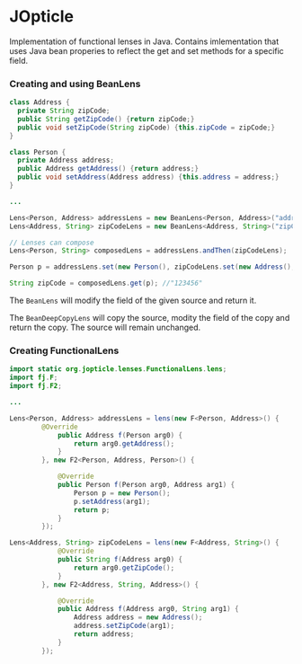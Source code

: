 # JOpticle

Implementation of functional lenses in Java.
Contains imlementation that uses Java bean properies to reflect the get and set methods for a specific field.

### Creating and using BeanLens
```Java
class Address {
  private String zipCode;
  public String getZipCode() {return zipCode;}
  public void setZipCode(String zipCode) {this.zipCode = zipCode;}
}

class Person {
  private Address address;
  public Address getAddress() {return address;}
  public void setAddress(Address address) {this.address = address;}
}

...

Lens<Person, Address> addressLens = new BeanLens<Person, Address>("address", Person.class);
Lens<Address, String> zipCodeLens = new BeanLens<Address, String>("zipCode", Address.class);

// Lenses can compose
Lens<Person, String> composedLens = addressLens.andThen(zipCodeLens);

Person p = addressLens.set(new Person(), zipCodeLens.set(new Address(), "123456"));

String zipCode = composedLens.get(p); //"123456"
```
The ```BeanLens``` will modify the field of the given source and return it.

The ```BeanDeepCopyLens``` will copy the source, modity the field of the copy and return the copy. The source will remain unchanged.

### Creating FunctionalLens
```Java
import static org.jopticle.lenses.FunctionalLens.lens;
import fj.F;
import fj.F2;

...

Lens<Person, Address> addressLens = lens(new F<Person, Address>() {
  		@Override
			public Address f(Person arg0) {
				return arg0.getAddress();
			}
		}, new F2<Person, Address, Person>() {

			@Override
			public Person f(Person arg0, Address arg1) {
				Person p = new Person();
				p.setAddress(arg1);
				return p;
			}
		});

Lens<Address, String> zipCodeLens = lens(new F<Address, String>() {
			@Override
			public String f(Address arg0) {
				return arg0.getZipCode();
			}
		}, new F2<Address, String, Address>() {

			@Override
			public Address f(Address arg0, String arg1) {
				Address address = new Address();
				address.setZipCode(arg1);
				return address;
			}
		});
```
